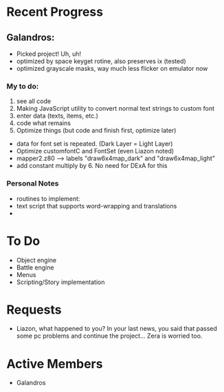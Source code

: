 # Recent Progress #

## Galandros: ##
  * Picked project! Uh, uh!
  * optimized by space keyget rotine, also preserves ix (tested)
  * optimized grayscale masks, way much less flicker on emulator now

### My to do: ###
  1. see all code
  1. Making JavaScript utility to convert normal text strings to custom font
  1. enter data (texts, items, etc.)
  1. code what remains
  1. Optimize things (but code and finish first, optimize later)
  * data for font set is repeated. (Dark Layer = Light Layer)
  * Optimize customfontC and FontSet (even Liazon noted)
  * mapper2.z80 --> labels "draw6x4map\_dark" and "draw6x4map\_light"
  * add constant multiply by 6. No need for DExA for this

### Personal Notes ###
  * routines to implement:
  * text script that supports word-wrapping and translations
  * 


# To Do #
  * Object engine
  * Battle engine
  * Menus
  * Scripting/Story implementation

# Requests #
  * Liazon, what happened to you? In your last news, you said that passed some pc problems and continue the project... Zera is worried too.

# Active Members #
  * Galandros